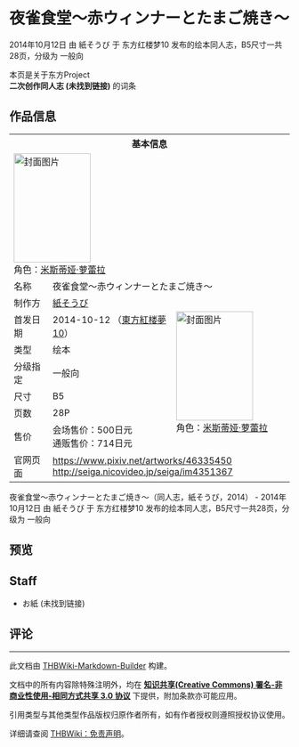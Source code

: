 # 夜雀食堂～赤ウィンナーとたまご焼き～

<!-- source html: G:\repos\THBWiki-Markdown-Builder\THBWikiMarkdown\Temp\main\e\eb\ns0%3A%E5%A4%9C%E9%9B%80%E9%A3%9F%E5%A0%82%EF%BD%9E%E8%B5%A4%E3%82%A6%E3%82%A3%E3%83%B3%E3%83%8A%E3%83%BC%E3%81%A8%E3%81%9F%E3%81%BE%E3%81%94%E7%84%BC%E3%81%8D%EF%BD%9E.html -->

2014年10月12日 由 紙そうび 于 东方红楼梦10 发布的绘本同人志，B5尺寸一共28页，分级为 一般向

本页是关于东方Project  
 **二次创作同人志 (未找到链接)** 的词条

## 作品信息

<table><tbody><tr><th colspan="3">基本信息</th></tr><tr><td class="cover-artwork-mobile" colspan="2"><a href="./文件-夜雀食堂～赤ウィンナーとたまご焼き～封面.png.md" class="image" title="封面图片"><img alt="封面图片" src="https://upload.thwiki.cc/thumb/6/60/%E5%A4%9C%E9%9B%80%E9%A3%9F%E5%A0%82%EF%BD%9E%E8%B5%A4%E3%82%A6%E3%82%A3%E3%83%B3%E3%83%8A%E3%83%BC%E3%81%A8%E3%81%9F%E3%81%BE%E3%81%94%E7%84%BC%E3%81%8D%EF%BD%9E%E5%B0%81%E9%9D%A2.png/138px-%E5%A4%9C%E9%9B%80%E9%A3%9F%E5%A0%82%EF%BD%9E%E8%B5%A4%E3%82%A6%E3%82%A3%E3%83%B3%E3%83%8A%E3%83%BC%E3%81%A8%E3%81%9F%E3%81%BE%E3%81%94%E7%84%BC%E3%81%8D%EF%BD%9E%E5%B0%81%E9%9D%A2.png" decoding="async" loading="lazy" width="138" height="196" srcset="https://upload.thwiki.cc/thumb/6/60/%E5%A4%9C%E9%9B%80%E9%A3%9F%E5%A0%82%EF%BD%9E%E8%B5%A4%E3%82%A6%E3%82%A3%E3%83%B3%E3%83%8A%E3%83%BC%E3%81%A8%E3%81%9F%E3%81%BE%E3%81%94%E7%84%BC%E3%81%8D%EF%BD%9E%E5%B0%81%E9%9D%A2.png/208px-%E5%A4%9C%E9%9B%80%E9%A3%9F%E5%A0%82%EF%BD%9E%E8%B5%A4%E3%82%A6%E3%82%A3%E3%83%B3%E3%83%8A%E3%83%BC%E3%81%A8%E3%81%9F%E3%81%BE%E3%81%94%E7%84%BC%E3%81%8D%EF%BD%9E%E5%B0%81%E9%9D%A2.png 1.5x, https://upload.thwiki.cc/thumb/6/60/%E5%A4%9C%E9%9B%80%E9%A3%9F%E5%A0%82%EF%BD%9E%E8%B5%A4%E3%82%A6%E3%82%A3%E3%83%B3%E3%83%8A%E3%83%BC%E3%81%A8%E3%81%9F%E3%81%BE%E3%81%94%E7%84%BC%E3%81%8D%EF%BD%9E%E5%B0%81%E9%9D%A2.png/277px-%E5%A4%9C%E9%9B%80%E9%A3%9F%E5%A0%82%EF%BD%9E%E8%B5%A4%E3%82%A6%E3%82%A3%E3%83%B3%E3%83%8A%E3%83%BC%E3%81%A8%E3%81%9F%E3%81%BE%E3%81%94%E7%84%BC%E3%81%8D%EF%BD%9E%E5%B0%81%E9%9D%A2.png 2x" data-file-width="707" data-file-height="1000"></a><div class="cover-char">角色：<a href="./米斯蒂娅·萝蕾拉.md" title="米斯蒂娅·萝蕾拉">米斯蒂娅·萝蕾拉</a></div></td>
</tr><tr><td class="label">名称</td><td colspan="2"> 夜雀食堂～赤ウィンナーとたまご焼き～ </td></tr><tr><td class="label">制作方</td><td><a href="./紙そうび.md" title="紙そうび">紙そうび</a></td><td class="cover-artwork" rowspan="7" style="min-width:196px;"><a href="./文件-夜雀食堂～赤ウィンナーとたまご焼き～封面.png.md" class="image" title="封面图片"><img alt="封面图片" src="https://upload.thwiki.cc/thumb/6/60/%E5%A4%9C%E9%9B%80%E9%A3%9F%E5%A0%82%EF%BD%9E%E8%B5%A4%E3%82%A6%E3%82%A3%E3%83%B3%E3%83%8A%E3%83%BC%E3%81%A8%E3%81%9F%E3%81%BE%E3%81%94%E7%84%BC%E3%81%8D%EF%BD%9E%E5%B0%81%E9%9D%A2.png/138px-%E5%A4%9C%E9%9B%80%E9%A3%9F%E5%A0%82%EF%BD%9E%E8%B5%A4%E3%82%A6%E3%82%A3%E3%83%B3%E3%83%8A%E3%83%BC%E3%81%A8%E3%81%9F%E3%81%BE%E3%81%94%E7%84%BC%E3%81%8D%EF%BD%9E%E5%B0%81%E9%9D%A2.png" decoding="async" loading="lazy" width="138" height="196" srcset="https://upload.thwiki.cc/thumb/6/60/%E5%A4%9C%E9%9B%80%E9%A3%9F%E5%A0%82%EF%BD%9E%E8%B5%A4%E3%82%A6%E3%82%A3%E3%83%B3%E3%83%8A%E3%83%BC%E3%81%A8%E3%81%9F%E3%81%BE%E3%81%94%E7%84%BC%E3%81%8D%EF%BD%9E%E5%B0%81%E9%9D%A2.png/208px-%E5%A4%9C%E9%9B%80%E9%A3%9F%E5%A0%82%EF%BD%9E%E8%B5%A4%E3%82%A6%E3%82%A3%E3%83%B3%E3%83%8A%E3%83%BC%E3%81%A8%E3%81%9F%E3%81%BE%E3%81%94%E7%84%BC%E3%81%8D%EF%BD%9E%E5%B0%81%E9%9D%A2.png 1.5x, https://upload.thwiki.cc/thumb/6/60/%E5%A4%9C%E9%9B%80%E9%A3%9F%E5%A0%82%EF%BD%9E%E8%B5%A4%E3%82%A6%E3%82%A3%E3%83%B3%E3%83%8A%E3%83%BC%E3%81%A8%E3%81%9F%E3%81%BE%E3%81%94%E7%84%BC%E3%81%8D%EF%BD%9E%E5%B0%81%E9%9D%A2.png/277px-%E5%A4%9C%E9%9B%80%E9%A3%9F%E5%A0%82%EF%BD%9E%E8%B5%A4%E3%82%A6%E3%82%A3%E3%83%B3%E3%83%8A%E3%83%BC%E3%81%A8%E3%81%9F%E3%81%BE%E3%81%94%E7%84%BC%E3%81%8D%EF%BD%9E%E5%B0%81%E9%9D%A2.png 2x" data-file-width="707" data-file-height="1000"></a><div class="cover-char">角色：<a href="./米斯蒂娅·萝蕾拉.md" title="米斯蒂娅·萝蕾拉">米斯蒂娅·萝蕾拉</a></div></td>
</tr><tr><td class="label">首发日期</td><td>2014-10-12&#160;（<a href="/展会作品列表?e=%E4%B8%9C%E6%96%B9%E7%BA%A2%E6%A5%BC%E6%A2%A6%2310">東方紅楼夢10</a>）</td></tr><tr><td class="label">类型</td><td>绘本</td></tr><tr><td class="label">分级指定</td><td>一般向</td></tr><tr><td class="label">尺寸</td><td>B5</td></tr><tr><td class="label">页数</td><td>28P</td></tr><tr><td class="label">售价</td><td>会场售价：500日元<br>通贩售价：714日元</td></tr>
<tr><td class="label">官网页面</td><td colspan="2"><a rel="nofollow" class="external free" href="https://www.pixiv.net/artworks/46335450">https://www.pixiv.net/artworks/46335450</a><br><a rel="nofollow" class="external free" href="http://seiga.nicovideo.jp/seiga/im4351367">http://seiga.nicovideo.jp/seiga/im4351367</a></td></tr></tbody></table>

夜雀食堂～赤ウィンナーとたまご焼き～（同人志，紙そうび，2014） - 2014年10月12日 由 紙そうび 于 东方红楼梦10 发布的绘本同人志，B5尺寸一共28页，分级为 一般向

## 预览

## Staff
- お紙 (未找到链接)


## 评论




---

此文档由 [THBWiki-Markdown-Builder](https://github.com/Delsin-Yu/THBWiki-Markdown-Builder) 构建。

文档中的所有内容除特殊注明外，均在 [**知识共享(Creative Commons) 署名-非商业性使用-相同方式共享 3.0 协议**](https://creativecommons.org/licenses/by-sa/3.0/deed.zh-hans) 下提供，附加条款亦可能应用。

引用类型与其他类型作品版权归原作者所有，如有作者授权则遵照授权协议使用。

详细请查阅 [THBWiki：免责声明](https://thbwiki.cc/THBWiki:%E5%85%8D%E8%B4%A3%E5%A3%B0%E6%98%8E)。

